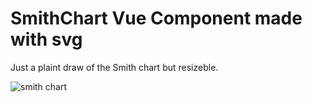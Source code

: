 # SmithChart Vue Component made with svg

Just a plaint draw of the Smith chart but resizeble.


![smith chart](./screenshot/smithChart.png) 

